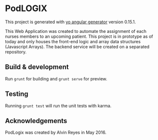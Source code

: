 # PodLOGIX 

This project is generated with [yo angular generator](https://github.com/yeoman/generator-angular)
version 0.15.1.

This Web Application was created to automate the assignment of each nurses members to an upcoming patient. This project is in prototype as of today and only houses the front-end logic and array data structures (Javascript Arrays). The backend service will be created on a separated repository.

## Build & development

Run `grunt` for building and `grunt serve` for preview.

## Testing

Running `grunt test` will run the unit tests with karma.

## Acknowledgements

PodLogix was created by Alvin Reyes in May 2016.
